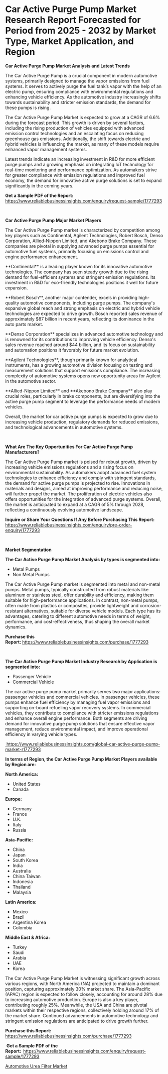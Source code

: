 <p><h1>Car Active Purge Pump Market Research Report Forecasted for Period from 2025 -  2032 by Market Type, Market Application, and Region</h1></p><p><strong>Car Active Purge Pump Market Analysis and Latest Trends</strong></p>
<p><p>The Car Active Purge Pump is a crucial component in modern automotive systems, primarily designed to manage the vapor emissions from fuel systems. It serves to actively purge the fuel tank’s vapor with the help of an electric pump, ensuring compliance with environmental regulations and enhancing vehicle efficiency. As the automotive industry increasingly shifts towards sustainability and stricter emission standards, the demand for these pumps is rising.</p><p>The Car Active Purge Pump Market is expected to grow at a CAGR of 6.6% during the forecast period. This growth is driven by several factors, including the rising production of vehicles equipped with advanced emission control technologies and an escalating focus on reducing greenhouse gas emissions. Additionally, the shift towards electric and hybrid vehicles is influencing the market, as many of these models require enhanced vapor management systems.</p><p>Latest trends indicate an increasing investment in R&D for more efficient purge pumps and a growing emphasis on integrating IoT technology for real-time monitoring and performance optimization. As automakers strive for greater compliance with emission regulations and improved fuel economy, the demand for innovative active purge solutions is set to expand significantly in the coming years.</p></p>
<p><strong>Get a Sample PDF of the Report:&nbsp;</strong> <a href="https://www.reliablebusinessinsights.com/enquiry/request-sample/1777293?utm_campaign=3106&utm_medium=2&utm_source=Github&utm_content=ia&utm_term=31032025&utm_id=car-active-purge-pump">https://www.reliablebusinessinsights.com/enquiry/request-sample/1777293</a></p>
<p>&nbsp;</p>
<p><strong>Car Active Purge Pump Major Market Players</strong></p>
<p><p>The Car Active Purge Pump market is characterized by competition among key players such as Continental, Agilent Technologies, Robert Bosch, Denso Corporation, Allied-Nippon Limited, and Akebono Brake Company. These companies are pivotal in supplying advanced purge pumps essential for automotive fuel systems, primarily focusing on emissions control and engine performance enhancement.</p><p>**Continental** is a leading player known for its innovative automotive technologies. The company has seen steady growth due to the rising demand for fuel-efficient systems and stringent emission regulations. Its investment in R&D for eco-friendly technologies positions it well for future expansion.</p><p>**Robert Bosch**, another major contender, excels in providing high-quality automotive components, including purge pumps. The company's expansive global reach and strong emphasis on electric and hybrid vehicle technologies are expected to drive growth. Bosch reported sales revenue of approximately $87 billion in recent years, reflecting its dominance in the auto parts market.</p><p>**Denso Corporation** specializes in advanced automotive technology and is renowned for its contributions to improving vehicle efficiency. Denso's sales revenue reached around $44 billion, and its focus on sustainability and automation positions it favorably for future market evolution.</p><p>**Agilent Technologies**, though primarily known for analytical instruments, has a growing automotive division focusing on testing and measurement solutions that support emissions compliance. The increasing complexity of automotive systems opens new opportunity areas for Agilent in the automotive sector.</p><p>**Allied-Nippon Limited** and **Akebono Brake Company** also play crucial roles, particularly in brake components, but are diversifying into the active purge pump segment to leverage the performance needs of modern vehicles.</p><p>Overall, the market for car active purge pumps is expected to grow due to increasing vehicle production, regulatory demands for reduced emissions, and technological advancements in automotive systems.</p></p>
<p>&nbsp;</p>
<p><strong>What Are The Key Opportunities For Car Active Purge Pump Manufacturers?</strong></p>
<p><p>The Car Active Purge Pump market is poised for robust growth, driven by increasing vehicle emissions regulations and a rising focus on environmental sustainability. As automakers adopt advanced fuel system technologies to enhance efficiency and comply with stringent standards, the demand for active purge pumps is projected to rise. Innovations in materials and designs, aimed at improving performance and reducing noise, will further propel the market. The proliferation of electric vehicles also offers opportunities for the integration of advanced purge systems. Overall, the market is anticipated to expand at a CAGR of 5% through 2028, reflecting a continuously evolving automotive landscape.</p></p>
<p><strong>Inquire or Share Your Questions If Any Before Purchasing This Report:</strong> <a href="https://www.reliablebusinessinsights.com/enquiry/pre-order-enquiry/1777293?utm_campaign=3106&utm_medium=2&utm_source=Github&utm_content=ia&utm_term=31032025&utm_id=car-active-purge-pump">https://www.reliablebusinessinsights.com/enquiry/pre-order-enquiry/1777293</a></p>
<p>&nbsp;</p>
<p><strong>Market Segmentation</strong></p>
<p><strong>The Car Active Purge Pump Market Analysis by types is segmented into:</strong></p>
<p><ul><li>Metal Pumps</li><li>Non Metal Pumps</li></ul></p>
<p><p>The Car Active Purge Pump market is segmented into metal and non-metal pumps. Metal pumps, typically constructed from robust materials like aluminum or stainless steel, offer durability and efficiency, making them suitable for high-performance applications. In contrast, non-metal pumps, often made from plastics or composites, provide lightweight and corrosion-resistant alternatives, suitable for diverse vehicle models. Each type has its advantages, catering to different automotive needs in terms of weight, performance, and cost-effectiveness, thus shaping the overall market dynamics.</p></p>
<p><strong>Purchase this Report:&nbsp;</strong><a href="https://www.reliablebusinessinsights.com/purchase/1777293?utm_campaign=3106&utm_medium=2&utm_source=Github&utm_content=ia&utm_term=31032025&utm_id=car-active-purge-pump">https://www.reliablebusinessinsights.com/purchase/1777293</a></p>
<p>&nbsp;</p>
<p><strong>The Car Active Purge Pump Market Industry Research by Application is segmented into:</strong></p>
<p><ul><li>Passenger Vehicle</li><li>Commercial Vehicle</li></ul></p>
<p><p>The car active purge pump market primarily serves two major applications: passenger vehicles and commercial vehicles. In passenger vehicles, these pumps enhance fuel efficiency by managing fuel vapor emissions and supporting on-board refueling vapor recovery systems. In commercial vehicles, they contribute to compliance with stricter emissions regulations and enhance overall engine performance. Both segments are driving demand for innovative purge pump solutions that ensure effective vapor management, reduce environmental impact, and improve operational efficiency in varying vehicle types.</p></p>
<p><a href="https://www.reliablebusinessinsights.com/global-car-active-purge-pump-market-r1777293?utm_campaign=3106&utm_medium=2&utm_source=Github&utm_content=ia&utm_term=31032025&utm_id=car-active-purge-pump">&nbsp;https://www.reliablebusinessinsights.com/global-car-active-purge-pump-market-r1777293</a></p>
<p><strong>In terms of Region, the Car Active Purge Pump Market Players available by Region are:</strong></p>
<p>
    <p> <strong> North America: </strong>
        <ul>
            <li>United States</li>
            <li>Canada</li>
        </ul>
        </p> 
    <p> <strong> Europe: </strong>
        <ul>
            <li>Germany</li>
            <li>France</li>
            <li>U.K.</li>
            <li>Italy</li>
            <li>Russia</li>
        </ul>
        </p> 
    <p> <strong> Asia-Pacific: </strong>
        <ul>
            <li>China</li>
            <li>Japan</li>
            <li>South Korea</li>
            <li>India</li>
            <li>Australia</li>
            <li>China Taiwan</li>
            <li>Indonesia</li>
            <li>Thailand</li>
            <li>Malaysia</li>
        </ul>
        </p> 
    <p> <strong> Latin America: </strong>
        <ul>
            <li>Mexico</li>
            <li>Brazil</li>
            <li>Argentina Korea</li>
            <li>Colombia</li>
        </ul>
        </p> 
    <p> <strong> Middle East & Africa: </strong>
        <ul>
            <li>Turkey</li>
            <li>Saudi</li>
            <li>Arabia</li>
            <li>UAE</li>
            <li>Korea</li>
        </ul>
    </p>
    </p>
<p><p>The Car Active Purge Pump Market is witnessing significant growth across various regions, with North America (NA) projected to maintain a dominant position, capturing approximately 30% market share. The Asia-Pacific (APAC) region is expected to follow closely, accounting for around 28% due to increasing automotive production. Europe is also a key player, contributing roughly 25%. Meanwhile, the USA and China are pivotal markets within their respective regions, collectively holding around 17% of the market share. Continued advancements in automotive technology and stringent emission regulations are anticipated to drive growth further.</p></p>
<p><strong>Purchase this Report: </strong><a href="https://www.reliablebusinessinsights.com/purchase/1777293?utm_campaign=3106&utm_medium=2&utm_source=Github&utm_content=ia&utm_term=31032025&utm_id=car-active-purge-pump">https://www.reliablebusinessinsights.com/purchase/1777293</a></p>
<p>&nbsp;<strong>Get a Sample PDF of the Report:&nbsp;&nbsp;</strong><a href="https://www.reliablebusinessinsights.com/enquiry/request-sample/1777293?utm_campaign=3106&utm_medium=2&utm_source=Github&utm_content=ia&utm_term=31032025&utm_id=car-active-purge-pump">https://www.reliablebusinessinsights.com/enquiry/request-sample/1777293</a></p>
<p><strong></strong></p>
<p><p><a href="https://github.com/lalolatiot/Market-Research-Report-List-1/blob/main/automotive-urea-filter-market.md?utm_campaign=3106&utm_medium=2&utm_source=Github&utm_content=ia&utm_term=31032025&utm_id=car-active-purge-pump">Automotive Urea Filter Market</a></p></p>